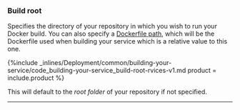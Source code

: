 <!--  usedin: [ _legacy_docker/deployment/building-your-service-v1.md, _skycap/deployment/building-your-service-v1.md] -->


### Build root

Specifies the directory of your repository in which you wish to run your Docker build. You can also specify a [Dockerfile path](https://help.cloud66.works/skycap/deployment/building-your-service.html#dockerfile_path), which will be the Dockerfile used when building your service which is a relative value to this one.



{%include _inlines/Deployment/common/building-your-service/code_building-your-service_build-root-rvices-v1.md  product = include.product %}




This will default to the _root folder_ of your repository if not specified.

* * *

